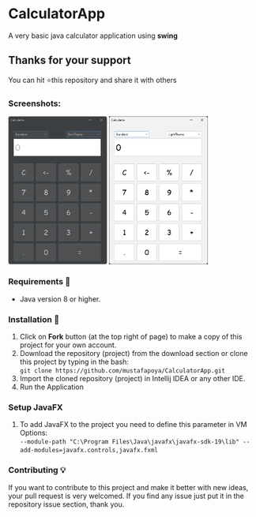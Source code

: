 # CalculatorApp
A very basic java calculator application using **swing**

## Thanks for your support
You can hit ⭐️this repository and share it with others

### Screenshots:

<img src="screenshot/dark_theme.png" alt="Calculator - screenshot" width="200"/>
<img src="screenshot/light_theme.png" alt="Calculator - screenshot" width="200"/>

### Requirements 🔧
* Java version 8 or higher.

### Installation 🔌
1. Click on **Fork** button (at the top right of page) to make a copy of this project for your own account.
2. Download the repository (project) from the download section or clone this project by typing in the bash:<br/>`git clone https://github.com/mustafapoya/CalculatorApp.git`
3. Import the cloned repository (project) in Intellij IDEA or any other IDE.
4. Run the Application

### Setup JavaFX
1. To add JavaFX to the project you need to define this parameter in VM Options: <Br/>
   `--module-path "C:\Program Files\Java\javafx\javafx-sdk-19\lib" --add-modules=javafx.controls,javafx.fxml`

### Contributing 💡
If you want to contribute to this project and make it better with new ideas, your pull request is very welcomed.
If you find any issue just put it in the repository issue section, thank you.